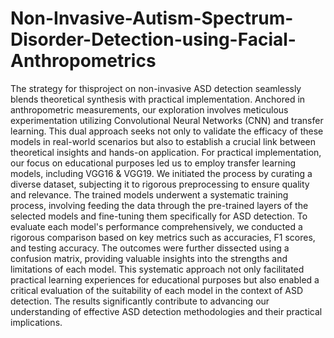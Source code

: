 # Non-Invasive-Autism-Spectrum-Disorder-Detection-using-Facial-Anthropometrics
The strategy for thisproject on non-invasive ASD detection seamlessly 
blends theoretical synthesis with practical 
implementation. Anchored in anthropometric 
measurements, our exploration involves meticulous 
experimentation utilizing Convolutional Neural 
Networks (CNN) and transfer learning. This dual 
approach seeks not only to validate the efficacy of 
these models in real-world scenarios but also to establish a crucial link between theoretical insights 
and hands-on application. 
For practical implementation, our focus on 
educational purposes led us to employ transfer 
learning models, including VGG16 & VGG19. We
initiated the process by curating a diverse dataset, 
subjecting it to rigorous preprocessing to ensure 
quality and relevance. The trained models underwent 
a systematic training process, involving feeding the 
data through the pre-trained layers of the selected 
models and fine-tuning them specifically for ASD 
detection. To evaluate each model's performance 
comprehensively, we conducted a rigorous 
comparison based on key metrics such as accuracies, 
F1 scores, and testing accuracy. The outcomes were 
further dissected using a confusion matrix, providing 
valuable insights into the strengths and limitations of 
each model. This systematic approach not only 
facilitated practical learning experiences for 
educational purposes but also enabled a critical
evaluation of the suitability of each model in the 
context of ASD detection. The results significantly 
contribute to advancing our understanding of effective ASD detection methodologies and their 
practical implications.
